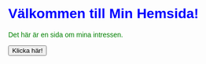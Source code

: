 <!DOCTYPE html>
<html>
<head>
    <title>Min Hemsida</title>
    <style>
        body {
            font-family: Arial, sans-serif;
        }
        h1 {
            color: blue;
        }
        p {
            color: green;
        }
    </style>
</head>
<body>
    <h1>Välkommen till Min Hemsida!</h1>
    <p>Det här är en sida om mina intressen.</p>
    <button onclick="visaMeddelande()">Klicka här!</button>
    <script>
        function visaMeddelande() {
            alert('Hej! Välkommen till min hemsida!');
        }
    </script>
</body>
</html>
